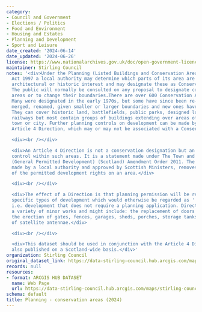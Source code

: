 ```yaml
---
category:
- Council and Government
- Elections / Politics
- Food and Environment
- Housing and Estates
- Planning and Development
- Sport and Leisure
date_created: '2024-06-14'
date_updated: '2024-06-26'
license: https://www.nationalarchives.gov.uk/doc/open-government-licence/version/3/
maintainer: Stirling Council
notes: '<div>Under the Planning (Listed Buildings and Conservation Areas) (Scotland)
  Act 1997 a local authority may determine which parts of its area are of special
  architectural or historic interest and may designate these as Conservation Areas.
  The public will normally be consulted on any proposal to designate conservation
  areas or to change their boundaries.There are over 600 Conservation Areas in Scotland.
  Many were designated in the early 1970s, but some have since been re-designated,
  merged, renamed, given smaller or larger boundaries and new ones have been added.
  They can cover historic land, battlefields, public parks, designed landscapes or
  railways but most contain groups of buildings extending over areas of a village,
  town or city. Further planning controls on development can be made by way of an
  Article 4 Direction, which may or may not be associated with a Conservation Area.</div>

  <div><br /></div>

  <div>An Article 4 Direction is not a conservation designation but an additional
  control within such areas. It is a statement made under The Town and Country Planning
  (General Permitted Development) (Scotland) Amendment Order 2011. The Direction,
  made by a local authority and approved by Scottish Ministers, removes all or some
  of the permitted development rights on an area.</div>

  <div><br /></div>

  <div>The effect of a Direction is that planning permission will be required for
  specific types of development which would otherwise be regarded as ''permitted development'',
  i.e. development that does not require a planning application. Directions can cover
  a variety of minor works and might include: the replacement of doors and windows,
  the erection of gates, fences, garages, sheds, porches, storage tanks or the installation
  of satellite antennae.</div>

  <div><br /></div>

  <div>This dataset should be used in conjunction with the Article 4 Directions dataset
  also published on a Scotland-wide basis.</div>'
organization: Stirling Council
original_dataset_link: https://data-stirling-council.hub.arcgis.com/maps/stirling-council::planning-conservation-areas-2024-1
records: null
resources:
- format: ARCGIS HUB DATASET
  name: Web Page
  url: https://data-stirling-council.hub.arcgis.com/maps/stirling-council::planning-conservation-areas-2024-1
schema: default
title: Planning - conservation areas (2024)
---
```

